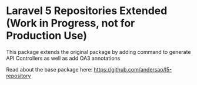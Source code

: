 
# Laravel 5 Repositories Extended (Work in Progress, not for Production Use)

This package extends the original package by adding command to generate API Controllers as well as add OA3 annotations

Read about the base package here: 
https://github.com/andersao/l5-repository
